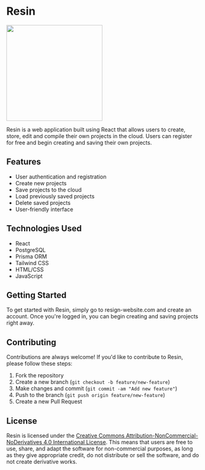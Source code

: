# Resin

<img src="https://user-images.githubusercontent.com/67049621/230255936-32cb7b13-a556-403b-8bbd-bcd357a99268.svg" width="250">

Resin is a web application built using React that allows users to create, store, edit and compile their own projects in the cloud. Users can register for free and begin creating and saving their own projects.

## Features

- User authentication and registration
- Create new projects
- Save projects to the cloud
- Load previously saved projects
- Delete saved projects
- User-friendly interface

## Technologies Used

- React
- PostgreSQL
- Prisma ORM
- Tailwind CSS
- HTML/CSS
- JavaScript

## Getting Started

To get started with Resin, simply go to resign-website.com and create an account. Once you're logged in, you can begin creating and saving projects right away.

## Contributing

Contributions are always welcome! If you'd like to contribute to Resin, please follow these steps:

1. Fork the repository
2. Create a new branch (`git checkout -b feature/new-feature`)
3. Make changes and commit (`git commit -am "Add new feature"`)
4. Push to the branch (`git push origin feature/new-feature`)
5. Create a new Pull Request

## License

Resin is licensed under the [Creative Commons Attribution-NonCommercial-NoDerivatives 4.0 International License](https://creativecommons.org/licenses/by-nc-nd/4.0/). This means that users are free to use, share, and adapt the software for non-commercial purposes, as long as they give appropriate credit, do not distribute or sell the software, and do not create derivative works.

